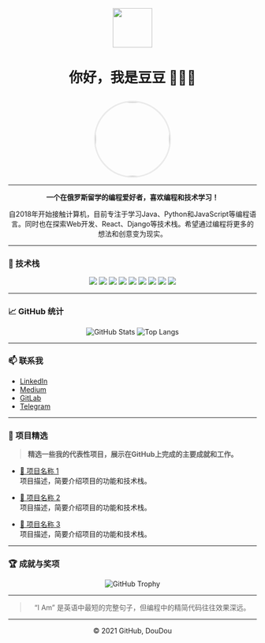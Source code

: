 <div align="center">

<img src="https://media.giphy.com/media/oebD5alsVBFKg/giphy.gif" width="80">

# 你好，我是豆豆 👩🏻‍💻

<img src="https://user-images.githubusercontent.com/78296391/143043915-ad29ed27-54f8-42c0-a0f2-3bd233f63ae4.jpeg" width="150" style="border-radius: 50%; border: 3px solid #eaeaea; margin-top: 10px;">

---

**一个在俄罗斯留学的编程爱好者，喜欢编程和技术学习！**

自2018年开始接触计算机，目前专注于学习Java、Python和JavaScript等编程语言。同时也在探索Web开发、React、Django等技术栈。希望通过编程将更多的想法和创意变为现实。

</div>

---

### 🚀 技术栈
<div align="center">
    <img src="https://img.shields.io/badge/JavaScript-ES6+-yellow?&style=for-the-badge&logo=javascript&logoColor=white" />
    <img src="https://img.shields.io/badge/Python-3.9-blue?&style=for-the-badge&logo=python&logoColor=white" />
    <img src="https://img.shields.io/badge/Java-11-orange?&style=for-the-badge&logo=java&logoColor=white" />
    <img src="https://img.shields.io/badge/HTML5-%23E34F26.svg?&style=for-the-badge&logo=html5&logoColor=white" />
    <img src="https://img.shields.io/badge/CSS3-%231572B6.svg?&style=for-the-badge&logo=css3&logoColor=white" />
    <img src="https://img.shields.io/badge/Node.js-%2343853D.svg?&style=for-the-badge&logo=node.js&logoColor=white" />
    <img src="https://img.shields.io/badge/React-%2320232a.svg?&style=for-the-badge&logo=react&logoColor=%2361DAFB" />
    <img src="https://img.shields.io/badge/MySQL-%2300f.svg?&style=for-the-badge&logo=mysql&logoColor=white" />
    <img src="https://img.shields.io/badge/PostgreSQL-%23316192.svg?&style=for-the-badge&logo=postgresql&logoColor=white" />
</div>

---

### 📈 GitHub 统计

<div align="center">

![GitHub Stats](https://github-readme-stats.vercel.app/api?username=yztutu&show_icons=true&hide_border=true&theme=radical)
![Top Langs](https://github-readme-stats.vercel.app/api/top-langs/?username=yztutu&layout=compact&hide_border=true&theme=radical)

</div>

---

### 📫 联系我

- [LinkedIn](https://www.linkedin.com/in/adityabisoi/)
- [Medium](https://medium.com/@adityabisoi)
- [GitLab](https://gitlab.com/adityabisoi)
- [Telegram](https://t.me/Doodles_LLC)

---

### 🌟 项目精选

> **精选一些我的代表性项目，展示在GitHub上完成的主要成就和工作。**

- [📌 项目名称 1](https://github.com/your-project-link)  
  项目描述，简要介绍项目的功能和技术栈。
  
- [📌 项目名称 2](https://github.com/your-project-link)  
  项目描述，简要介绍项目的功能和技术栈。

- [📌 项目名称 3](https://github.com/your-project-link)  
  项目描述，简要介绍项目的功能和技术栈。

---

### 🏆 成就与奖项

<div align="center">

![GitHub Trophy](https://github-profile-trophy.vercel.app/?username=yztutu&theme=onedark&row=1&column=6)

</div>

---

<div align="center">

> “I Am” 是英语中最短的完整句子，但编程中的精简代码往往效果深远。 

---

© 2021 GitHub, DouDou  

</div>